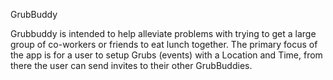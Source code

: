 GrubBuddy

Grubbuddy is intended to help alleviate problems with trying to get a large group of co-workers or friends to eat lunch together. The primary focus of the app is for a user to setup Grubs (events) with a Location and Time, from there the user can send invites to their other GrubBuddies.
